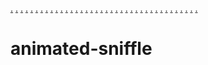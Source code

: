 <a href="https://vyvymangas.co.uk/">.</a>
<a href="https://dailyflares.com/">.</a>
<a href="http://bosstheme.com/">.</a>
<a href="http://goodnewsetc.com/">.</a>
<a href="http://newszoneclub.com/">.</a>
<a href="http://newsupdate247.com/">.</a>
<a href="https://hannahsoycandles.com/">.</a>
<a href="https://appfordown.net/">.</a>
<a href="https://99graphixdesign.com/">.</a>
<a href="https://call-boyjobs.online/">.</a>
<a href="https://cleanproboston.com/">.</a>
<a href="https://cleanprodurham.com/">.</a>
<a href="https://cleanprofairfax.com/">.</a>
<a href="https://cleanprolaconia.com/">.</a>
<a href="https://cleanpromilwaukee.com/">.</a>
<a href="https://cleanpronaperville.com/">.</a>
<a href="https://cleanpronewtown.com/">.</a>
<a href="https://cleanpronorfolk.com/">.</a>
<a href="https://cleanpropittsburgh.com/">.</a>
<a href="https://cleanproschenectady.com/">.</a>
<a href="https://cleanprostatenisland.com/">.</a>
<a href="https://delpapa-plumbing.com/">.</a>
<a href="https://et3lmseo.online/">.</a>
<a href="https://hollyhouseflipper.com/">.</a>
<a href="https://igamingsites.online/">.</a>
<a href="https://liveaboardvacation.com/">.</a>
<a href="https://magnifyinspection.com/">.</a>
<a href="https://nirvanaerotkshop.online/">.</a>
<a href="https://nontonfilmdibayar.online/">.</a>
<a href="https://ongleriemonique.com/">.</a>
<a href="https://phhm6ajt.online/">.</a>
<a href="https://prettynatural.online/">.</a>
<a href="https://rtpnew303.online/">.</a>
<a href="https://scdnkfds.online/">.</a>
<a href="https://sgndpr.online/">.</a>
<a href="https://videonhacai.online/">.</a>
<a href="https://webmaster-top.online/">.</a>
<a href="https://ozmie.com">.</a>

# animated-sniffle
